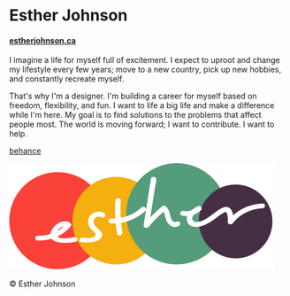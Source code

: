 # Esther Johnson

#### [estherjohnson.ca](https://estherjohnson.ca)

I imagine a life for myself full of excitement. I expect to uproot and change my lifestyle every few years; move to a new country, pick up new hobbies, and constantly recreate myself.

That's why I'm a designer. I'm building a career for myself based on  freedom, flexibility, and fun. I want to life a big life and make a difference while I'm here. My goal is to find solutions to the problems that affect people most. The world is moving forward; I want to contribute. I want to help.

[behance](https://www.behance.net/estherjohnson)

![logo](images/watermark.svg)

© Esther Johnson
